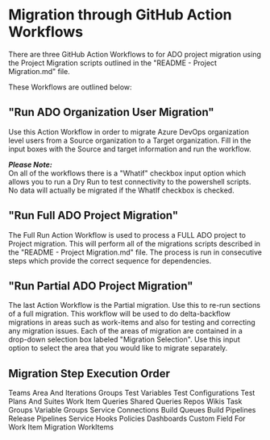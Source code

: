 # Migration through GitHub Action Workflows
There are three GitHub Action Workflows to for ADO project migration using the Project Migration scripts outlined in the "README - Project Migration.md" file. 

These Workflows are outlined below:

## "Run ADO Organization User Migration"
Use this Action Workflow in order to migrate Azure DevOps organization level users from a Source organization to a Target organization.
Fill in the input boxes with the Source and target information and run the workflow. 

***Please Note:*** <br/>
On all of the workflows there is a "Whatif" checkbox input option which allows you to run a Dry Run to test connectivity to the powershell scripts.
No data will actually be migrated if the WhatIf checkbox is checked.

## "Run Full ADO Project Migration"
The Full Run Action Workflow is used to process a FULL ADO project to Project migration. This will perform all of the migrations scripts described in the "README - Project Migration.md" file.
The process is run in consecutive steps which provide the correct sequence for dependencies. 

## "Run Partial ADO Project Migration"

The last Action Workflow is the Partial migration. Use this to re-run sections of a full migration. This workflow will be used to do delta-backflow migrations in areas such as work-items and also for testing and correcting any migration issues. Each of the areas of migration are contained in a drop-down selection box labeled "Migration Selection". Use this input option to select the area that you would like to migrate separately. 

Migration Step Execution Order 
--------------------
Teams
Area And Iterations
Groups
Test Variables
Test Configurations
Test Plans And Suites
Work Item Queries
Shared Queries
Repos
Wikis
Task Groups
Variable Groups
Service Connections
Build Queues
Build Pipelines
Release Pipelines
Service Hooks
Policies
Dashboards
Custom Field For Work Item Migration
WorkItems